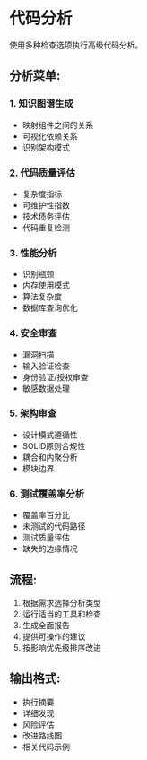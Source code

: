 # 代码分析

使用多种检查选项执行高级代码分析。

## 分析菜单:

### 1. 知识图谱生成
- 映射组件之间的关系
- 可视化依赖关系
- 识别架构模式

### 2. 代码质量评估
- 复杂度指标
- 可维护性指数
- 技术债务评估
- 代码重复检测

### 3. 性能分析
- 识别瓶颈
- 内存使用模式
- 算法复杂度
- 数据库查询优化

### 4. 安全审查
- 漏洞扫描
- 输入验证检查
- 身份验证/授权审查
- 敏感数据处理

### 5. 架构审查
- 设计模式遵循性
- SOLID原则合规性
- 耦合和内聚分析
- 模块边界

### 6. 测试覆盖率分析
- 覆盖率百分比
- 未测试的代码路径
- 测试质量评估
- 缺失的边缘情况

## 流程:
1. 根据需求选择分析类型
2. 运行适当的工具和检查
3. 生成全面报告
4. 提供可操作的建议
5. 按影响优先级排序改进

## 输出格式:
- 执行摘要
- 详细发现
- 风险评估
- 改进路线图
- 相关代码示例

